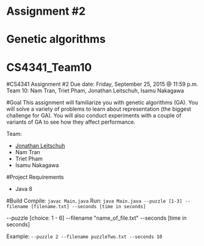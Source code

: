 # Assignment #2
# Genetic algorithms
# CS4341_Team10

#CS4341
Assignment #2
Due date:  Friday, September 25, 2015 @ 11:59 p.m.
Team 10: Nam Tran, Triet Pham, Jonathan Leitschuh, Isamu Nakagawa

#Goal
This assignment will familiarize you with genetic algorithms (GA).  You will solve a variety of problems to learn about representation (the biggest challenge for GA).  You will also conduct experiments with a couple of variants of GA to see how they affect performance.


Team:
- [Jonathan Leitschuh](https://github.com/JLLeitschuh)
- Nam Tran
- Triet Pham
- Isamu Nakagawa

#Project Requirements
- Java 8


#Build
Compile: `javac Main.java`
Run: `java Main.java --puzzle [1-3] --filename [filename.txt] --seconds [time in seconds]` 

--puzzle [choice: 1 - 6]
--filename "name_of_file.txt"
--seconds [time in seconds]

Example: `--puzzle 2 --filename puzzleTwo.txt --seconds 10`
